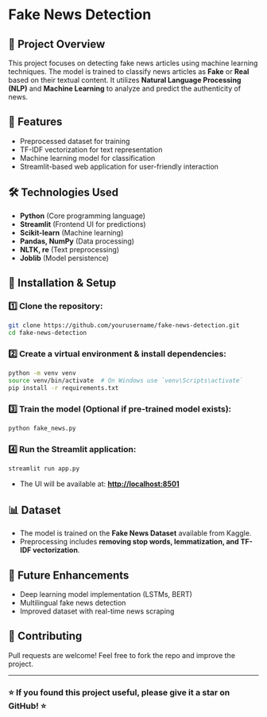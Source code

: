 # Fake News Detection

## 📌 Project Overview

This project focuses on detecting fake news articles using machine learning techniques. The model is trained to classify news articles as **Fake** or **Real** based on their textual content. It utilizes **Natural Language Processing (NLP)** and **Machine Learning** to analyze and predict the authenticity of news.

## 🚀 Features

- Preprocessed dataset for training
- TF-IDF vectorization for text representation
- Machine learning model for classification
- Streamlit-based web application for user-friendly interaction

## 🛠️ Technologies Used

- **Python** (Core programming language)
- **Streamlit** (Frontend UI for predictions)
- **Scikit-learn** (Machine learning)
- **Pandas, NumPy** (Data processing)
- **NLTK, re** (Text preprocessing)
- **Joblib** (Model persistence)

## 🔧 Installation & Setup

### 1️⃣ Clone the repository:

```bash
git clone https://github.com/yourusername/fake-news-detection.git
cd fake-news-detection
```

### 2️⃣ Create a virtual environment & install dependencies:

```bash
python -m venv venv
source venv/bin/activate  # On Windows use `venv\Scripts\activate`
pip install -r requirements.txt
```

### 3️⃣ Train the model (Optional if pre-trained model exists):

```bash
python fake_news.py
```

### 4️⃣ Run the Streamlit application:

```bash
streamlit run app.py
```

- The UI will be available at: **[http://localhost:8501](http://localhost:8501)**

## 📊 Dataset

- The model is trained on the **Fake News Dataset** available from Kaggle.
- Preprocessing includes **removing stop words, lemmatization, and TF-IDF vectorization**.

## 📌 Future Enhancements

- Deep learning model implementation (LSTMs, BERT)
- Multilingual fake news detection
- Improved dataset with real-time news scraping

## 🤝 Contributing

Pull requests are welcome! Feel free to fork the repo and improve the project.

---

### ⭐ If you found this project useful, please give it a star on GitHub! ⭐

